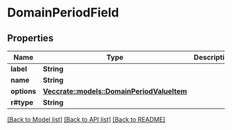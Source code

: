 # DomainPeriodField

## Properties

Name | Type | Description | Notes
------------ | ------------- | ------------- | -------------
**label** | **String** |  | 
**name** | **String** |  | 
**options** | [**Vec<crate::models::DomainPeriodValueItem>**](domain.ValueItem.md) |  | 
**r#type** | **String** |  | 

[[Back to Model list]](../README.md#documentation-for-models) [[Back to API list]](../README.md#documentation-for-api-endpoints) [[Back to README]](../README.md)


